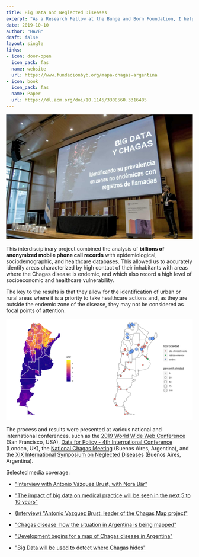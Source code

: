 ```yaml
---
title: Big Data and Neglected Diseases
excerpt: "As a Research Fellow at the Bunge and Born Foundation, I helped harness Big Data to combat Chagas, a neglected life-threatening disease that affects over a million people in Argentina."
date: 2019-10-10
author: "HAVB"
draft: false
layout: single
links:
- icon: door-open
  icon_pack: fas
  name: website
  url: https://www.fundacionbyb.org/mapa-chagas-argentina
- icon: book
  icon_pack: fas
  name: Paper
  url: https://dl.acm.org/doi/10.1145/3308560.3316485
---
```



![Presenting the project at the XIX International Symposium on Neglected Diseases](featured.jpg)

This interdisciplinary project combined the analysis of **billions of anonymized mobile phone call records** with epidemiological, sociodemographic, and healthcare databases. This allowed us to accurately identify areas characterized by high contact of their inhabitants with areas where the Chagas disease is endemic, and which also record a high level of socioeconomic and healthcare vulnerability.

The key to the results is that they allow for the identification of urban or rural areas where it is a priority to take healthcare actions and, as they are outside the endemic zone of the disease, they may not be considered as focal points of attention.

![Localities with high affinity for Chagas](mapas.png)

The process and results were presented at various national and international conferences, such as the [2019 World Wide Web Conference](https://dl.acm.org/doi/10.1145/3308560.3316485) (San Francisco, USA), [Data for Policy - 4th International Conference](http://dataforpolicy.org/) (London, UK), the [National Chagas Meeting](https://www.paho.org/arg/index.php?option=com_content&view=article&id=10343:encuentro-nacional-de-chagas-argentina-actualiza-estrategia-para-lograr-la-eliminacion-de-la-transmision&Itemid=226) (Buenos Aires, Argentina), and the [XIX International Symposium on Neglected Diseases](https://www.mundosano.org/simposio/) (Buenos Aires, Argentina).



Selected media coverage:

* ["Interview with Antonio Vázquez Brust, with Nora Bär"](https://radiocut.fm/audiocut/entrevista-a-antonio-vazquez-brust-con-nora-bar/)

* ["The impact of big data on medical practice will be seen in the next 5 to 10 years"](https://www.clarin.com/buena-vida/big-data-ia-proximos-10-anos-diagnosticos-rapidos-precisos-_0_5t-CIr6TL.html)

* [(Interview) "Antonio Vazquez Brust, leader of the Chagas Map project"](https://radiocut.fm/audiocut/antonio-vazquez-brust-lider-del-proyecto-del-mapa-de-chagas/)

* ["Chagas disease: how the situation in Argentina is being mapped"](https://tn.com.ar/salud/lo-ultimo/mal-de-chagas-como-se-construye-el-mapa-con-la-situacion-en-argentina_893988)

* ["Development begins for a map of Chagas disease in Argentina"](http://www.radionacional.com.ar/comienzan-a-desarrollar-un-mapa-de-chagas-de-argentina/)

* ["Big Data will be used to detect where Chagas hides"](https://www.lavoz.com.ar/ciudadanos/usaran-big-data-para-detectar-donde-se-esconde-el-chagas)

